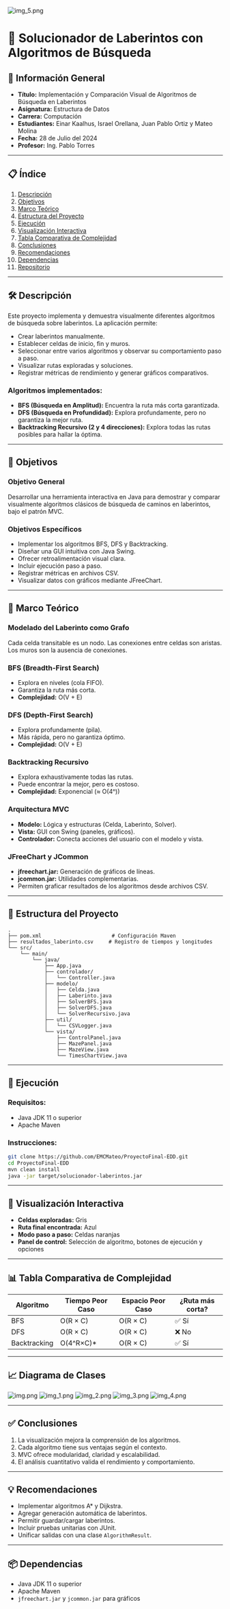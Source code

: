 ![img_5.png](img_5.png)

# 🧩 Solucionador de Laberintos con Algoritmos de Búsqueda

## 📌 Información General

* **Título:** Implementación y Comparación Visual de Algoritmos de Búsqueda en Laberintos
* **Asignatura:** Estructura de Datos
* **Carrera:** Computación
* **Estudiantes:** Einar Kaalhus, Israel Orellana, Juan Pablo Ortiz y Mateo Molina
* **Fecha:** 28 de Julio del 2024
* **Profesor:** Ing. Pablo Torres

---

## 📋 Índice

1. [Descripción](#-descripción)
2. [Objetivos](#-objetivos)
3. [Marco Teórico](#-marco-teórico)
4. [Estructura del Proyecto](#-estructura-del-proyecto)
5. [Ejecución](#-ejecución)
6. [Visualización Interactiva](#-visualización-interactiva)
7. [Tabla Comparativa de Complejidad](#-tabla-comparativa-de-complejidad)
8. [Conclusiones](#-conclusiones)
9. [Recomendaciones](#-recomendaciones)
10. [Dependencias](#-dependencias)
11. [Repositorio](#-repositorio)

---

## 🛠️ Descripción

Este proyecto implementa y demuestra visualmente diferentes algoritmos de búsqueda sobre laberintos. La aplicación permite:

* Crear laberintos manualmente.
* Establecer celdas de inicio, fin y muros.
* Seleccionar entre varios algoritmos y observar su comportamiento paso a paso.
* Visualizar rutas exploradas y soluciones.
* Registrar métricas de rendimiento y generar gráficos comparativos.

### Algoritmos implementados:

* **BFS (Búsqueda en Amplitud):** Encuentra la ruta más corta garantizada.
* **DFS (Búsqueda en Profundidad):** Explora profundamente, pero no garantiza la mejor ruta.
* **Backtracking Recursivo (2 y 4 direcciones):** Explora todas las rutas posibles para hallar la óptima.

---

## 🎯 Objetivos

### Objetivo General

Desarrollar una herramienta interactiva en Java para demostrar y comparar visualmente algoritmos clásicos de búsqueda de caminos en laberintos, bajo el patrón MVC.

### Objetivos Específicos

* Implementar los algoritmos BFS, DFS y Backtracking.
* Diseñar una GUI intuitiva con Java Swing.
* Ofrecer retroalimentación visual clara.
* Incluir ejecución paso a paso.
* Registrar métricas en archivos CSV.
* Visualizar datos con gráficos mediante JFreeChart.

---

## 📖 Marco Teórico

### Modelado del Laberinto como Grafo

Cada celda transitable es un nodo. Las conexiones entre celdas son aristas. Los muros son la ausencia de conexiones.

### BFS (Breadth-First Search)

* Explora en niveles (cola FIFO).
* Garantiza la ruta más corta.
* **Complejidad:** O(V + E)

### DFS (Depth-First Search)

* Explora profundamente (pila).
* Más rápida, pero no garantiza óptimo.
* **Complejidad:** O(V + E)

### Backtracking Recursivo

* Explora exhaustivamente todas las rutas.
* Puede encontrar la mejor, pero es costoso.
* **Complejidad:** Exponencial (≈ O(4ⁿ))

### Arquitectura MVC

* **Modelo:** Lógica y estructuras (Celda, Laberinto, Solver).
* **Vista:** GUI con Swing (paneles, gráficos).
* **Controlador:** Conecta acciones del usuario con el modelo y vista.

### JFreeChart y JCommon

* **jfreechart.jar:** Generación de gráficos de líneas.
* **jcommon.jar:** Utilidades complementarias.
* Permiten graficar resultados de los algoritmos desde archivos CSV.

---

## 📁 Estructura del Proyecto

```
.
├── pom.xml                       # Configuración Maven
├── resultados_laberinto.csv     # Registro de tiempos y longitudes
└── src/
    └── main/
        └── java/
            ├── App.java
            ├── controlador/
            │   └── Controller.java
            ├── modelo/
            │   ├── Celda.java
            │   ├── Laberinto.java
            │   ├── SolverBFS.java
            │   ├── SolverDFS.java
            │   └── SolverRecursivo.java
            ├── util/
            │   └── CSVLogger.java
            └── vista/
                ├── ControlPanel.java
                ├── MazePanel.java
                ├── MazeView.java
                └── TimesChartView.java
```

---

## 🚀 Ejecución

### Requisitos:

* Java JDK 11 o superior
* Apache Maven

### Instrucciones:

```bash
git clone https://github.com/EMCMateo/ProyectoFinal-EDD.git
cd ProyectoFinal-EDD
mvn clean install
java -jar target/solucionador-laberintos.jar
```

---

## 👀 Visualización Interactiva

* **Celdas exploradas:** Gris
* **Ruta final encontrada:** Azul
* **Modo paso a paso:** Celdas naranjas
* **Panel de control:** Selección de algoritmo, botones de ejecución y opciones

---

## 📊 Tabla Comparativa de Complejidad

| Algoritmo    | Tiempo Peor Caso | Espacio Peor Caso | ¿Ruta más corta? |
| ------------ | ---------------- | ----------------- | ---------------- |
| BFS          | O(R × C)         | O(R × C)          | ✅ Sí             |
| DFS          | O(R × C)         | O(R × C)          | ❌ No             |
| Backtracking | O(4^R×C)\*       | O(R × C)          | ✅ Sí             |

---

## 📈 Diagrama de Clases

![img.png](img.png)
![img_1.png](img_1.png)
![img_2.png](img_2.png)
![img_3.png](img_3.png)
![img_4.png](img_4.png)


---

## ✅ Conclusiones

1. La visualización mejora la comprensión de los algoritmos.
2. Cada algoritmo tiene sus ventajas según el contexto.
3. MVC ofrece modularidad, claridad y escalabilidad.
4. El análisis cuantitativo valida el rendimiento y comportamiento.

---

## 💡 Recomendaciones

* Implementar algoritmos A\* y Dijkstra.
* Agregar generación automática de laberintos.
* Permitir guardar/cargar laberintos.
* Incluir pruebas unitarias con JUnit.
* Unificar salidas con una clase `AlgorithmResult`.

---

## 📦 Dependencias

* Java JDK 11 o superior
* Apache Maven
* `jfreechart.jar` y `jcommon.jar` para gráficos

